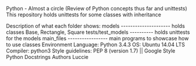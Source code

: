 Python - Almost a circle (Review of Python concepts thus far and unittests)
This repository holds unittests for some classes with inheritance

Description of what each folder shows:
models --------------------- holds classes Base, Rectangle, Square
tests/test_models ---------- holds unittests for the models
main_files ----------------- main programs to showcase how to use classes
Environment
Language: Python 3.4.3
OS: Ubuntu 14.04 LTS
Compiler: python3
Style guidelines: PEP 8 (version 1.7) || Google Style Python Docstrings
Authors
Luccie
